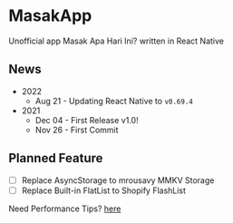 # MasakApp
Unofficial app Masak Apa Hari Ini? written in React Native

## News
- 2022
  - Aug 21 - Updating React Native to `v0.69.4`
- 2021
  - Dec 04 - First Release v1.0!
  - Nov 26 - First Commit

## Planned Feature
- [ ] Replace AsyncStorage to mrousavy MMKV Storage
- [ ] Replace Built-in FlatList to Shopify FlashList

Need Performance Tips? [here](optimizeTips.md)
